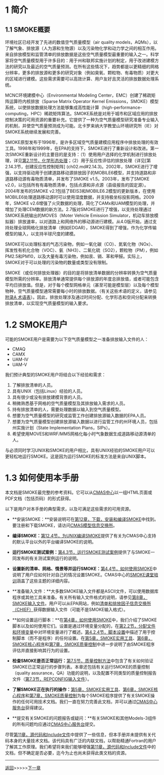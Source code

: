 # 1 简介

<a id=1.1></a>

## 1.1 SMOKE概要

环境社区已经开发了先进的数值空气质量模型（air quality models，AQMs），以了解气象、排放源（人为源和生物源）以及污染物化学和动力学之间的相互作用。来自排放模型和监管清单的排放数据是这些空气质量模型最重要的输入之一。科学家将空气质量模型用于许多目的：用于州和联邦实施计划的制定，用于改进建模方法的研究以及最近的空气质量预测。在所有这些情况下，趋势都是以更精细的网格分辨率，更多的排放源和更多的研究对象（例如臭氧、颗粒物、有毒物质）对更大的区域进行建模。这些需求需要可以高效计算、用户友好且灵活的排放数据处理系统。

MCNC环境建模中心（Environmental Modeling Center，EMC）创建了稀疏矩阵运算符内核排放（Sparse Matrix Operator Kernel Emissions，SMOKE）模型系统，以使排放数据处理方法能够集成高性能计算（high-performance-computing，HPC）稀疏矩阵算法。SMOKE系统是对用于城市和区域应用的排放控制决策的可用资源的重要补充。它提供了一种为空气质量模型研究准备专业输入的机制，并使空气质量预测成为可能。北卡罗来纳大学教堂山环境研究所（IE）对SMOKE系统继续发展和完善。

SMOKE原型发布于1996年，是许多区域空气质量建模应用程序中排放处理的有效工具。1998年和1999年，在EPA的支持下，SMOKE进行了重新设计和改进。第一次SMOKE重新设计的主要目的是支持：（1）使用用户选择的化学机制进行排放处理，详见[第2.11节，化学形态处理](ch02.md#2.11)；（2）用于反应性评估的排放处理（详见[第2.14.3节，创建反应性控制矩阵] (ch02.md#2.14.3)。2002年，SMOKE进行了增强，以支持驱动用于创建道路移动源排放因子的MOBILE6模型，并支持道路和非道路移动源有毒物质清单，并发布了SMOKE v1.5。2003年，发布了SMOKE v2.0，以包括所有有毒物质清单，包括点源和非点源（县级报告的固定源）。2004年发布的SMOKE v2.1包括了BEIS3和MOBILE6.2模型的更新版本，在使用MOBILE6处理道路移动源时可以使用湿度数据，并支持极坐标投影网格。2009年，SMOKE v2.6增强了火灾数据的处理，简化了CAMx和UAM模型的处理，并增加了处理CEM数据的新方法。2.7版对SMOKE进行了增强，以支持处理通过SMOKE系统输出的MOVES（Moter Vehicle Emission Simulator，机动车排放模拟器）排放速率，以对道路上和网络外的移动源进行建模。从4.0版开始，通过支持处理全球网格化排放清单（例如EDGAR），SMOKE得到了增强，作为化学传输模型的输入，以支持半球尺度的建模。

SMOKE可以处理标准的气态污染物，例如一氧化碳（CO）、氮氧化物（NOx）、挥发性有机化合物（VOC）、氨（NH3）、二氧化硫（SO2），颗粒物（PM），例如PM2.5和PM10，以及大量有毒污染物，例如汞、镉、苯和甲醛。实际上，SMOKE对于可以处理的污染物的数量或类型没有限制。

SMOKE（或任何排放处理器）的目的是将排放清单数据的分辨率转换为空气质量模型所需的分辨率。排放清单通常提供每个排放源的年度总排放值，或者可能包含平均日排放值。但是，对于每个模型网格单元（甚至可能是模型层）以及每个模型物种，空气质量模型通常需要每小时的排放数据。（有关这些术语的定义，请参见[附录A 术语表](go01.md)）。因此，排放处理涉及通过时间分配、化学形态和空间分配来转换排放清单，以实现空气质量模型的输入要求。

<a id=1.2></a>

# 1.2 SMOKE用户

可能的SMOKE用户是需要为以下空气质量模型之一准备排放输入文件的人：

- CMAQ
- CAMX
- UAM-IV
- UAM-V

我们预计典型的SMOKE用户将结合以下经验和需求：

1. 了解排放清单的人员。
2. 具有UNIX（包括Linux）经验的人员。
3. 具有很少或没有排放建模背景的人员。
4. 稍微熟悉基于网格的空气质量模型及其排放输入需求的人员。
5. 持有排放清单的人，需要处理数据以输入到空气质量模型。
6. 想要为空气质量模型的研究或监管工作创建排放源输入数据的EPA人员。
7. 想要为空气质量模型创建排放源输入数据以进行监管工作的州环境人员，包括州实施计划（State Implementation Plans，SIPs）。
8. 希望使用MOVES和WRF/MM5网格化每小时气象数据生成道路移动源清单的人。

与必须同时学习UNIX和SMOKE的用户相比，具有UNIX经验的SMOKE用户可以更轻松地运行SMOKE。这是因为运行SMOKE的标准方法是来自UNIX脚本。

<a id=1.3></a>

# 1.3 如何使用本手册

本文档是SMOKE最完整的参考资料。它可以从[CMAS中心]( http://www.cmascenter.org )以一组HTML页面或PDF文档（包括页码）的形式获得。

以下是用户对本手册的典型需求，以及可满足这些需求的可用资源。

- **安装SMOKE：**安装说明可在[第12章，下载，安装和编译SMOKE](ch12.md)中找到。要注册和下载SMOKE，请访问[CMAS模型信息交换所]( https://www.cmascenter.org/smoke/ )。

- **编译SMOKE：**[第12.4节，为UNIX编译SMOKE](ch12.md#12.4)提供了有关为CMAS中心支持的默认平台以外的平台编译SMOKE的说明。

- **运行SMOKE测试案例：**[第4.3节，运行SMOKE测试案例](ch04.md#4.3)提供了与SMOKE一同发布的有关测试案例运行的说明。

- **设置新的清单、网格、情景等并运行SMOKE：**[第4.4节，如何使用SMOKE](ch04.md#4.4)中说明了用户应如何针对自己的情况设置SMOKE。CMAS中心的[SMOKE课堂培训]( http://www.cmascenter.org/training.cfm )涵盖了这些主题的详细内容。

- **准备输入文件：**大多数SMOKE输入文件都是ASCII文件，可以使用数据库程序或其他工具来准备。有关所有输入文件格式的说明，请参见[第8章，SMOKE输入文件](ch08.md)。用户可以从EPA网站，例如[清单和排放因子信息交换所（CHIEF）]( http://www.epa.gov/ttn/chief/ )获得数据输入文件（可能不是SMOKE输入格式）。

- **如何设置运行脚本：**在[第4章，如何使用SMOKE](ch04.md)中，我们介绍了SMOKE脚本以及如何使用它们。设置是通过环境变量分配的，在[第2.2节，分配文件和环境变量](ch02.md#2.2)中对环境变量进行了概述。[第4.2.4节，脚本设置](ch04.md#4.4)中描述了用于控制脚本（而不是程序）的任何设置。在[第5章，SMOKE实用工具](ch05.md)、[第6章，SMOKE核心程序](ch06.md)和[第7章，SMOKE质量控制](ch07.md)中进一步说明了由SMOKE程序评估并直接影响其行为的设置。

- **检查SMOKE是否正常运行：**[第7.5节，质量控制方法](ch07.md#7.5)中包含了有关如何验证SMOKE已正常运行的步骤列表。本章还包括有关运行SMOKE的质量控制（quality assurance，QA）功能的说明，以及配置不同类型的质量控制报告文件（[第7.3节，REPCONFIG输入文件](ch07.md#7.3)）。

- **了解SMOKE正在执行的操作：**[第5章，SMOKE实用工具](ch05.md)、[第6章，SMOKE核心程序](ch06.md)和[第7章，SMOKE质量控制](ch07.md)为每个SMOKE程序提供了有关SMOKE操作的任何可用技术文档。我们一直在努力完善此文档，并可以通过[CMAS中心服务台]( http://www.cmascenter.org/html/help.html )获得建议。

- **提交有关SMOKE的问题报告或疑问：**有关SMOKE和其他Models-3组件的所有问题均应通过[CMAS中心服务台]( http://www.cmascenter.org/html/help.html )提交。

尽管[第11章，源代码和Include文件](ch11.md)中提供了一些信息，但本手册并未提供有关代码本身的大量技术文档。该代码具有广泛的内联文档，以帮助精通Fortran的用户了解其工作原理。我们希望将来我们能够增强[第11章，源代码和Include文件](ch11.md)中的文档，但不确定是否必要，迄今为止也尚未获得此类文档的资源。

------------------------------------------------------------------------

[返回](README.md)>>>>>[下一章](ch02.md)